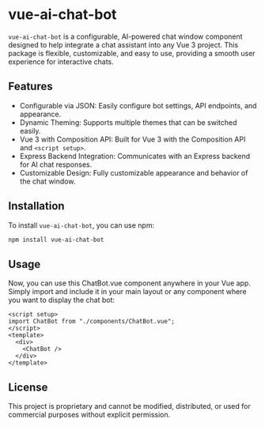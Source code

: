 # vue-ai-chat-bot

`vue-ai-chat-bot` is a configurable, AI-powered chat window component designed to help integrate a chat assistant into any Vue 3 project. This package is flexible, customizable, and easy to use, providing a smooth user experience for interactive chats.

## Features

- Configurable via JSON: Easily configure bot settings, API endpoints, and appearance.
- Dynamic Theming: Supports multiple themes that can be switched easily.
- Vue 3 with Composition API: Built for Vue 3 with the Composition API and `<script setup>`.
- Express Backend Integration: Communicates with an Express backend for AI chat responses.
- Customizable Design: Fully customizable appearance and behavior of the chat window.

## Installation

To install `vue-ai-chat-bot`, you can use npm:

```bash
npm install vue-ai-chat-bot
```

## Usage

Now, you can use this ChatBot.vue component anywhere in your Vue app. Simply import and include it in your main layout or any component where you want to display the chat bot:

```vue
<script setup>
import ChatBot from "./components/ChatBot.vue";
</script>
<template>
  <div>
    <ChatBot />
  </div>
</template>
```

## License

This project is proprietary and cannot be modified, distributed, or used for commercial purposes without explicit permission.
